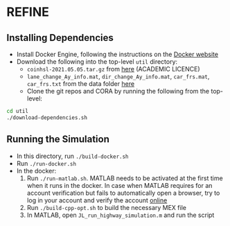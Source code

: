 # REFINE

## Installing Dependencies
* Install Docker Engine, following the instructions on the [Docker website](https://docs.docker.com/desktop/install/linux-install/)
* Download the following into the top-level `util` directory:
  * `coinhsl-2021.05.05.tar.gz` from [here](https://www.hsl.rl.ac.uk/ipopt/) (ACADEMIC LICENCE)
  * `lane_change_Ay_info.mat`, `dir_change_Ay_info.mat`, `car_frs.mat`, `car_frs.txt` from the data folder [here](https://drive.google.com/drive/folders/1WZbFFhCyhYQlMJxuV4caIzNoa-Q9VZkW?usp=share_link)
  * Clone the git repos and CORA by running the following from the top-level:
```bash
cd util
./download-dependencies.sh
```

## Running the Simulation
* In this directory, run `./build-docker.sh`
* Run `./run-docker.sh`
* In the docker:
  1. Run `./run-matlab.sh`. MATLAB needs to be activated at the first time when it runs in the docker. In case when MATLAB requires for an account verification but fails to automatically open a browser, try to log in your account and verify the account [online](https://matlab.mathworks.com/) 
  2. Run `./build-cpp-opt.sh` to build the necessary MEX file
  3. In MATLAB, open `JL_run_highway_simulation.m` and run the script
